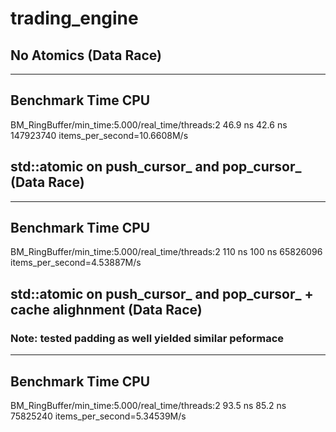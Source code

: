 # trading_engine

## No Atomics (Data Race)
-------------------------------------------------------------------------------
Benchmark                                                 Time             CPU 
-------------------------------------------------------------------------------
BM_RingBuffer/min_time:5.000/real_time/threads:2       46.9 ns         42.6 ns
  147923740 items_per_second=10.6608M/s

## std::atomic on push_cursor_ and pop_cursor_ (Data Race)

--------------------------------------------------------------------------------
Benchmark                                                 Time             CPU  
--------------------------------------------------------------------------------
BM_RingBuffer/min_time:5.000/real_time/threads:2        110 ns          100 ns
   65826096 items_per_second=4.53887M/s

## std::atomic on push_cursor_ and pop_cursor_ + cache alighnment (Data Race)
### Note: tested padding as well yielded similar peformace

--------------------------------------------------------------------------------
Benchmark                                                 Time             CPU  
--------------------------------------------------------------------------------
BM_RingBuffer/min_time:5.000/real_time/threads:2       93.5 ns         85.2 ns
   75825240 items_per_second=5.34539M/s


